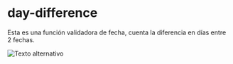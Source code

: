 # day-difference

Esta es una función validadora de fecha, cuenta la diferencia en días entre 2 fechas.

![Texto alternativo](https://i.ibb.co/HHgPCJC/image.png)

